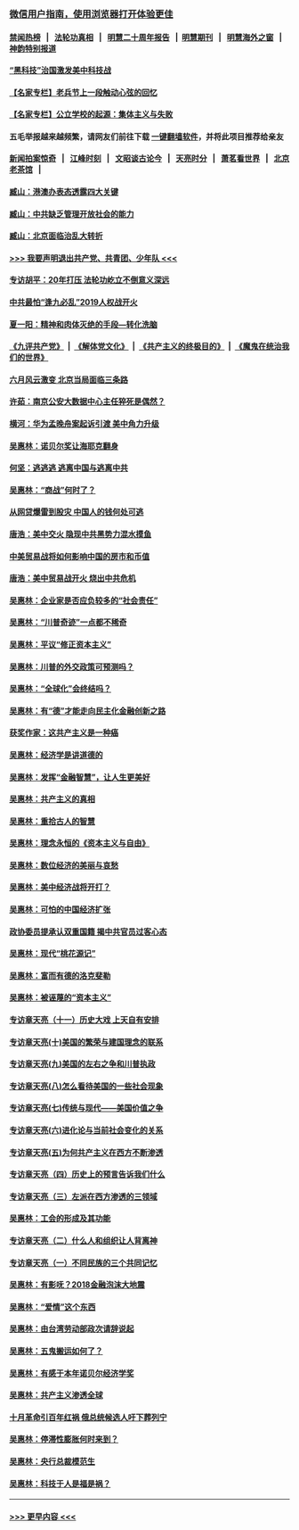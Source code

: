 ### [微信用户指南，使用浏览器打开体验更佳](https://github.com/gfw-breaker/banned-news1/blob/master/indexes/wechat-guide.md?t=0)
#### [禁闻热榜](热点新闻.md?t=0)  &nbsp;&nbsp;|&nbsp;&nbsp; [法轮功真相](https://github.com/gfw-breaker/truth/blob/master/README.md?t=0) &nbsp;&nbsp;|&nbsp;&nbsp; [明慧二十周年报告](https://github.com/gfw-breaker/mh-reports/blob/master/README.md?t=0) &nbsp;&nbsp;|&nbsp;&nbsp;[明慧期刊](https://github.com/gfw-breaker/mh-qikan) &nbsp;&nbsp;|&nbsp;&nbsp; [明慧海外之窗](https://github.com/gfw-breaker/mh-news/blob/master/README.md?t=0) &nbsp;&nbsp;|&nbsp;&nbsp; [神韵特别报道](https://github.com/gfw-breaker/mh-news/blob/master/shenyun.md?t=0)
#### [“黑科技”治国激发美中科技战](../pages/nsc423/n11638056.md?t=02072033) 
#### [【名家专栏】老兵节上一段触动心弦的回忆](../pages/nsc423/n11646016.md?t=02072033) 
#### [【名家专栏】公立学校的起源：集体主义与失败](../pages/nsc423/n11601833.md?t=02072033) 
#### 五毛举报越来越频繁，请网友们前往下载 [一键翻墙软件](https://github.com/gfw-breaker/ssr-accounts)，并将此项目推荐给亲友
#### [新闻拍案惊奇](https://github.com/gfw-breaker/banned-news1/blob/master/pages/link4.md) &nbsp;&nbsp;|&nbsp;&nbsp; [江峰时刻](https://github.com/gfw-breaker/banned-news1/blob/master/pages/link4.md) &nbsp;&nbsp;|&nbsp;&nbsp; [文昭谈古论今](https://github.com/gfw-breaker/banned-news1/blob/master/pages/link4.md) &nbsp;&nbsp;|&nbsp;&nbsp; [天亮时分](https://github.com/gfw-breaker/banned-news1/blob/master/pages/link4.md) &nbsp;&nbsp;|&nbsp;&nbsp; [萧茗看世界](https://github.com/gfw-breaker/banned-news1/blob/master/pages/link4.md) &nbsp;&nbsp;|&nbsp;&nbsp; [北京老茶馆](https://github.com/gfw-breaker/banned-news1/blob/master/pages/link4.md) &nbsp;&nbsp;|&nbsp;&nbsp; 
#### [臧山：港澳办表态透露四大关键](../pages/nsc423/n11421628.md?t=02072033) 
#### [臧山：中共缺乏管理开放社会的能力](../pages/nsc423/n11407457.md?t=02072033) 
#### [臧山：北京面临治乱大转折](../pages/nsc423/n11406895.md?t=02072033) 
#### [>>> 我要声明退出共产党、共青团、少年队 <<<](https://github.com/begood0513/goodnews/blob/master/quit/letter.md) 
#### [专访胡平：20年打压 法轮功屹立不倒意义深远](../pages/nsc423/n11398800.md?t=02072033) 
#### [中共最怕“逢九必乱”2019人权战开火](../pages/nsc423/n11385248.md?t=02072033) 
#### [夏一阳：精神和肉体灭绝的手段—转化洗脑](../pages/nsc423/n11368250.md?t=02072033) 
#### [《九评共产党》](https://github.com/begood0513/9ping.md/blob/master/README.md) &nbsp;|&nbsp; [《解体党文化》](../../../../jtdwh.md/blob/master/README.md)  &nbsp;|&nbsp; [《共产主义的终极目的》](../../../../gczydzjmd.md/blob/master/README.md) &nbsp;|&nbsp; [《魔鬼在统治我们的世界》](../../../../mgztzwmdsj.md/blob/master/README.md) 
#### [六月风云激变 北京当局面临三条路](../pages/nsc423/n11313668.md?t=02072033) 
#### [许茹：南京公安大数据中心主任猝死是偶然？](../pages/nsc423/n11064744.md?t=02072033) 
#### [横河：华为孟晚舟案起诉引渡 美中角力升级](../pages/nsc423/n11027230.md?t=02072033) 
#### [吴惠林：诺贝尔奖让海耶克翻身](../pages/nsc423/n10890049.md?t=02072033) 
#### [何坚：逃逃逃 逃离中国与逃离中共](../pages/nsc423/n10592891.md?t=02072033) 
#### [吴惠林：“商战”何时了？](../pages/nsc423/n10573558.md?t=02072033) 
#### [从网贷爆雷到股灾 中国人的钱何处可逃](../pages/nsc423/n10572800.md?t=02072033) 
#### [唐浩：美中交火 隐现中共黑势力混水摸鱼](../pages/nsc423/n10544040.md?t=02072033) 
#### [中美贸易战将如何影响中国的房市和币值](../pages/nsc423/n10543697.md?t=02072033) 
#### [唐浩：美中贸易战开火 烧出中共危机](../pages/nsc423/n10540126.md?t=02072033) 
#### [吴惠林：企业家是否应负较多的“社会责任”](../pages/nsc423/n10535022.md?t=02072033) 
#### [吴惠林：“川普奇迹”一点都不稀奇](../pages/nsc423/n10512808.md?t=02072033) 
#### [吴惠林：平议“修正资本主义”](../pages/nsc423/n10495724.md?t=02072033) 
#### [吴惠林：川普的外交政策可预测吗？](../pages/nsc423/n10462387.md?t=02072033) 
#### [吴惠林：“全球化”会终结吗？](../pages/nsc423/n10452838.md?t=02072033) 
#### [吴惠林：有“德”才能走向民主化金融创新之路](../pages/nsc423/n10432292.md?t=02072033) 
#### [获奖作家：这共产主义是一种癌](../pages/nsc423/n10431541.md?t=02072033) 
#### [吴惠林：经济学是讲道德的](../pages/nsc423/n10398014.md?t=02072033) 
#### [吴惠林：发挥“金融智慧”，让人生更美好](../pages/nsc423/n10375019.md?t=02072033) 
#### [吴惠林：共产主义的真相](../pages/nsc423/n10351394.md?t=02072033) 
#### [吴惠林：重拾古人的智慧](../pages/nsc423/n10337691.md?t=02072033) 
#### [吴惠林：理念永恒的《资本主义与自由》](../pages/nsc423/n10316274.md?t=02072033) 
#### [吴惠林：数位经济的美丽与哀愁](../pages/nsc423/n10292946.md?t=02072033) 
#### [吴惠林：美中经济战将开打？](../pages/nsc423/n10258825.md?t=02072033) 
#### [吴惠林：可怕的中国经济扩张](../pages/nsc423/n10219147.md?t=02072033) 
#### [政协委员提承认双重国籍 揭中共官员过客心态](../pages/nsc423/n10208809.md?t=02072033) 
#### [吴惠林：现代“桃花源记”](../pages/nsc423/n10185234.md?t=02072033) 
#### [吴惠林：富而有德的洛克斐勒](../pages/nsc423/n10142264.md?t=02072033) 
#### [吴惠林：被诬蔑的“资本主义”](../pages/nsc423/n10124816.md?t=02072033) 
#### [专访章天亮（十一）历史大戏 上天自有安排](../pages/nsc423/n10094905.md?t=02072033) 
#### [专访章天亮(十)美国的繁荣与建国理念的联系](../pages/nsc423/n10094899.md?t=02072033) 
#### [专访章天亮(九)美国的左右之争和川普执政](../pages/nsc423/n10094889.md?t=02072033) 
#### [专访章天亮(八)怎么看待美国的一些社会现象](../pages/nsc423/n10094857.md?t=02072033) 
#### [专访章天亮(七)传统与现代——美国价值之争](../pages/nsc423/n10093140.md?t=02072033) 
#### [专访章天亮(六)进化论与当前社会变化的关系](../pages/nsc423/n10092036.md?t=02072033) 
#### [专访章天亮(五)为何共产主义在西方不断渗透](../pages/nsc423/n10083620.md?t=02072033) 
#### [专访章天亮（四）历史上的预言告诉我们什么](../pages/nsc423/n10083606.md?t=02072033) 
#### [专访章天亮（三）左派在西方渗透的三领域](../pages/nsc423/n10081115.md?t=02072033) 
#### [吴惠林：工会的形成及其功能](../pages/nsc423/n10080633.md?t=02072033) 
#### [专访章天亮（二）什么人和组织让人背离神](../pages/nsc423/n10076637.md?t=02072033) 
#### [专访章天亮（一）不同民族的三个共同记忆](../pages/nsc423/n10074188.md?t=02072033) 
#### [吴惠林：有影呒？2018金融泡沫大地震](../pages/nsc423/n10040534.md?t=02072033) 
#### [吴惠林：“爱情”这个东西](../pages/nsc423/n10019423.md?t=02072033) 
#### [吴惠林：由台湾劳动部政次请辞说起](../pages/nsc423/n9979679.md?t=02072033) 
#### [吴惠林：五鬼搬运如何了？](../pages/nsc423/n9925338.md?t=02072033) 
#### [吴惠林：有感于本年诺贝尔经济学奖](../pages/nsc423/n9871883.md?t=02072033) 
#### [吴惠林：共产主义渗透全球](../pages/nsc423/n9812748.md?t=02072033) 
#### [十月革命引百年红祸 俄总统候选人吁下葬列宁](../pages/nsc423/n9810182.md?t=02072033) 
#### [吴惠林：停滞性膨胀何时来到？](../pages/nsc423/n9764136.md?t=02072033) 
#### [吴惠林：央行总裁模范生](../pages/nsc423/n9728134.md?t=02072033) 
#### [吴惠林：科技于人是福是祸？](../pages/nsc423/n9672982.md?t=02072033) 

----
#### [ >>> 更早内容 <<< ](../indexes/nsc423-earlier.md)
